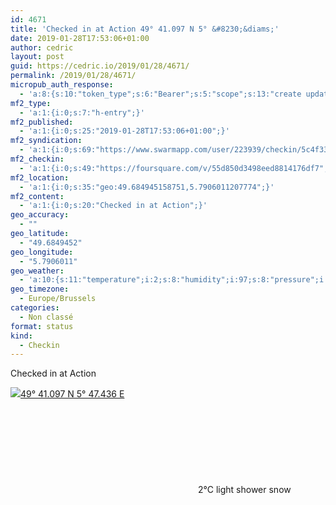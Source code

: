 ```yaml
---
id: 4671
title: 'Checked in at Action 49° 41.097 N 5° &#8230;&diams;'
date: 2019-01-28T17:53:06+01:00
author: cedric
layout: post
guid: https://cedric.io/2019/01/28/4671/
permalink: /2019/01/28/4671/
micropub_auth_response:
  - 'a:8:{s:10:"token_type";s:6:"Bearer";s:5:"scope";s:13:"create update";s:2:"me";s:18:"https://cedric.io/";s:9:"issued_by";s:45:"https://cedric.io/wp-json/indieauth/1.0/token";s:9:"client_id";s:27:"https://ownyourswarm.p3k.io";s:9:"issued_at";i:1542614471;s:4:"user";i:1;s:13:"last_accessed";i:1548694404;}'
mf2_type:
  - 'a:1:{i:0;s:7:"h-entry";}'
mf2_published:
  - 'a:1:{i:0;s:25:"2019-01-28T17:53:06+01:00";}'
mf2_syndication:
  - 'a:1:{i:0;s:69:"https://www.swarmapp.com/user/223939/checkin/5c4f33726dcf04002cb81406";}'
mf2_checkin:
  - 'a:1:{i:0;s:49:"https://foursquare.com/v/55d850d3498eed8814176df7";}'
mf2_location:
  - 'a:1:{i:0;s:35:"geo:49.684945158751,5.7906011207774";}'
mf2_content:
  - 'a:1:{i:0;s:20:"Checked in at Action";}'
geo_accuracy:
  - ""
geo_latitude:
  - "49.6849452"
geo_longitude:
  - "5.7906011"
geo_weather:
  - 'a:10:{s:11:"temperature";i:2;s:8:"humidity";i:97;s:8:"pressure";i:1001;s:10:"cloudiness";i:75;s:4:"wind";a:2:{s:5:"speed";d:6.7;s:6:"degree";i:290;}s:7:"summary";s:17:"light shower snow";s:4:"icon";s:11:"wi-rain-mix";s:10:"visibility";i:10000;s:7:"sunrise";s:25:"2019-01-28T08:14:54+01:00";s:6:"sunset";s:25:"2019-01-28T17:24:31+01:00";}'
geo_timezone:
  - Europe/Brussels
categories:
  - Non classé
format: status
kind:
  - Checkin
---
```

Checked in at Action

<p class="sloc-display">
  <img class="icon-location" aria-label="Location: " aria-hidden="true" src="https://cedric.io/wp-content/plugins/simple-location/location.svg" /><span class="p-location"><data class="p-latitude" value="49.684945"></data><data class="p-longitude" value="5.790601"></data><a href="https://www.openstreetmap.org/?mlat=49.6849452&mlon=5.7906011#map=13/49.6849452/5.7906011">49° 41.097 N 5° 47.436 E</a></span><br /><span aria-label="light shower snow" title="light shower snow" ><svg class="svg-icon svg-wi-rain-mix" aria-hidden="true"><use xlink:href="https://cedric.io/wp-content/plugins/simple-location/weather-icons.svg#wi-rain-mix"></use></svg></span><span class="p-temperature">2&deg;C</span>&nbsp;light shower snow
</p>